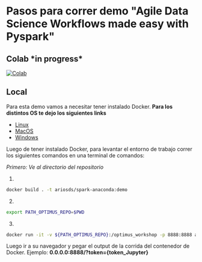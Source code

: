 # Pasos para correr demo "Agile Data Science Workflows made easy with Pyspark"

## Colab \*in progress*
[![Colab](https://colab.research.google.com/assets/colab-badge.svg)](https://colab.research.google.com/drive/1K9m7Kz616VG1XJkuateR5Udrr8FSIP3C)

## Local
Para esta demo vamos a necesitar tener instalado Docker.
**Para los distintos OS te dejo los siguientes links**
- [Linux](https://docs.docker.com/install/linux/docker-ce/ubuntu/)
- [MacOS](https://docs.docker.com/docker-for-mac/install/)
- [Windows](https://docs.docker.com/docker-for-windows/install/)

Luego de tener instalado Docker, para levantar el entorno de trabajo correr los siguientes comandos en una terminal de comandos:

*Primero: Ve al directorio del repositorio*

1. 
```bash
docker build . -t ariosds/spark-anaconda:demo
```
2.  
```bash
export PATH_OPTIMUS_REPO=$PWD
```
3. 
```bash
docker run -it -v ${PATH_OPTIMUS_REPO}:/optimus_workshop -p 8888:8888 ariosds/spark-anaconda:demo jupyter-lab --ip=0.0.0.0 --port=8888 --allow-root 
```
Luego ir a su navegador y pegar el output de la corrida del contenedor de Docker.
Ejemplo:
**0.0.0.0:8888/?token={token_Jupyter}**
